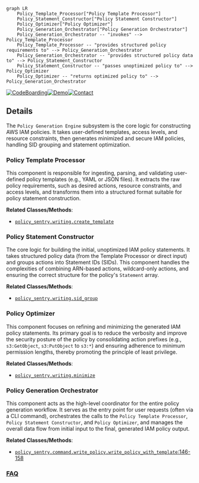 ```mermaid
graph LR
    Policy_Template_Processor["Policy Template Processor"]
    Policy_Statement_Constructor["Policy Statement Constructor"]
    Policy_Optimizer["Policy Optimizer"]
    Policy_Generation_Orchestrator["Policy Generation Orchestrator"]
    Policy_Generation_Orchestrator -- "invokes" --> Policy_Template_Processor
    Policy_Template_Processor -- "provides structured policy requirements to" --> Policy_Generation_Orchestrator
    Policy_Generation_Orchestrator -- "provides structured policy data to" --> Policy_Statement_Constructor
    Policy_Statement_Constructor -- "passes unoptimized policy to" --> Policy_Optimizer
    Policy_Optimizer -- "returns optimized policy to" --> Policy_Generation_Orchestrator
```

[![CodeBoarding](https://img.shields.io/badge/Generated%20by-CodeBoarding-9cf?style=flat-square)](https://github.com/CodeBoarding/GeneratedOnBoardings)[![Demo](https://img.shields.io/badge/Try%20our-Demo-blue?style=flat-square)](https://www.codeboarding.org/demo)[![Contact](https://img.shields.io/badge/Contact%20us%20-%20contact@codeboarding.org-lightgrey?style=flat-square)](mailto:contact@codeboarding.org)

## Details

The `Policy Generation Engine` subsystem is the core logic for constructing AWS IAM policies. It takes user-defined templates, access levels, and resource constraints, then generates minimized and secure IAM policies, handling SID grouping and statement optimization.

### Policy Template Processor
This component is responsible for ingesting, parsing, and validating user-defined policy templates (e.g., YAML or JSON files). It extracts the raw policy requirements, such as desired actions, resource constraints, and access levels, and transforms them into a structured format suitable for policy statement construction.


**Related Classes/Methods**:

- <a href="https://github.com/salesforce/policy_sentry/blob/master/policy_sentry/writing/template.py" target="_blank" rel="noopener noreferrer">`policy_sentry.writing.create_template`</a>


### Policy Statement Constructor
The core logic for building the initial, unoptimized IAM policy statements. It takes structured policy data (from the Template Processor or direct input) and groups actions into Statement IDs (SIDs). This component handles the complexities of combining ARN-based actions, wildcard-only actions, and ensuring the correct structure for the policy's `Statement` array.


**Related Classes/Methods**:

- <a href="https://github.com/salesforce/policy_sentry/blob/master/policy_sentry/writing/sid_group.py" target="_blank" rel="noopener noreferrer">`policy_sentry.writing.sid_group`</a>


### Policy Optimizer
This component focuses on refining and minimizing the generated IAM policy statements. Its primary goal is to reduce the verbosity and improve the security posture of the policy by consolidating action prefixes (e.g., `s3:GetObject`, `s3:PutObject` to `s3:*`) and ensuring adherence to minimum permission lengths, thereby promoting the principle of least privilege.


**Related Classes/Methods**:

- <a href="https://github.com/salesforce/policy_sentry/blob/master/policy_sentry/writing/minimize.py" target="_blank" rel="noopener noreferrer">`policy_sentry.writing.minimize`</a>


### Policy Generation Orchestrator
This component acts as the high-level coordinator for the entire policy generation workflow. It serves as the entry point for user requests (often via a CLI command), orchestrates the calls to the `Policy Template Processor`, `Policy Statement Constructor`, and `Policy Optimizer`, and manages the overall data flow from initial input to the final, generated IAM policy output.


**Related Classes/Methods**:

- <a href="https://github.com/salesforce/policy_sentry/blob/master/policy_sentry/command/write_policy.py#L146-L158" target="_blank" rel="noopener noreferrer">`policy_sentry.command.write_policy.write_policy_with_template`:146-158</a>




### [FAQ](https://github.com/CodeBoarding/GeneratedOnBoardings/tree/main?tab=readme-ov-file#faq)